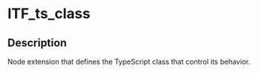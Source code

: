 # ITF_ts_class

## Description

Node extension that defines the TypeScript class that control its behavior.
